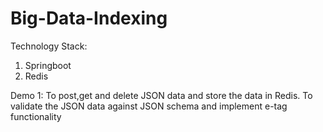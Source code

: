 # Big-Data-Indexing
Technology Stack:
1. Springboot
2. Redis

Demo 1:
To post,get and delete JSON data and store the data in Redis. 
To validate the JSON data against JSON schema and implement e-tag functionality
